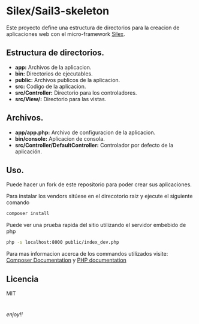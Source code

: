 # Silex/Sail3-skeleton
Este proyecto define una estructura de directorios para la creacion de aplicaciones web con el micro-framework [Silex](http://silex.sensiolabs.org/).
## Estructura de directorios.
* **app:** Archivos de la aplicacion.
* **bin:** Directorios de ejecutables.
* **public:** Archivos publicos de la aplicacion.
* **src:** Codigo de la aplicacion.
* **src/Controller:** Directorio para los controladores.
* **src/View/:** Directorio para las vistas.

## Archivos.
* **app/app.php:** Archivo de configuracion de la aplicacion.
* **bin/console:** Aplicacion de consola.
* **src/Controller/DefaultController:** Controlador por defecto de la aplicación.

## Uso.
Puede hacer un fork de este repositorio para poder crear sus aplicaciones.

Para instalar los vendors sitúese en el direcotorio raiz y ejecute el siguiente comando
```sh
composer install
```
Puede ver una prueba rapida del sitio utilizando el servidor embebido de php
```sh
php -s localhost:8000 public/index_dev.php
```
Para mas informacion acerca de los commandos utilizados visite: [Composer Documentation](https://getcomposer.org/doc/01-basic-usage.md) y [PHP documentation](http://php.net/manual/es/features.commandline.webserver.php)
## Licencia
MIT
#
_enjoy!!_

